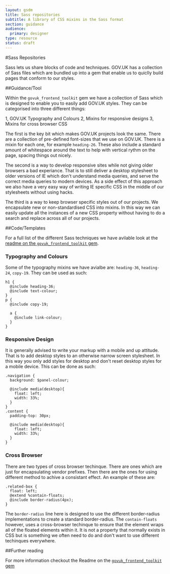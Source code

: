 ```yaml
---
layout: gsdm
title: Sass repositories
subtitle: A library of CSS mixins in the Sass format
section: guidance
audience:
  primary: designer
type: resource
status: draft
---
```

    
#Sass Repositories

Sass lets us share blocks of code and techniques. GOV.UK has a collection of Sass files which are bundled up into a gem that enable us to quiclly build pages that conform to our styles.

##Guidance/Tool

Within the `govuk_frontend_toolkit` gem we have a collection of Sass which is designed to enable you to easily add GOV.UK styles. They can be categorised into three different things:

1, GOV.UK Typography and Colours
2, Mixins for responsive designs
3, Mixins for cross browser CSS

The first is the key bit which makes GOV.UK projects look the same. There are a collection of pre-defined font-sizes that we use on GOV.UK. There is a mixin for each one, for example `heading-26`. These also include a standard amount of whitespace around the text to help with vertical rythm on the page, spacing things out nicely.

The second is a way to develop responsive sites while not giving older browsers a bad experiance. That is to still deliver a desktop stylesheet to older versions of IE which don't understand media queries, and serve the correct media queries to modern devices. As a side effect of this approach we also have a very easy way of writing IE specific CSS in the middle of our stylesheets without using hacks.

The third is a way to keep browser specific styles out of our projects. We encapsulate new or non-standardised CSS into mixins. In this way we can easily update all the instances of a new CSS property without having to do a search and replace across all of our projects.



##Code/Templates

For a full list of the different Sass techniques we have avilable look at the [readme on the `govuk_frontend_toolkit` gem](https://github.com/alphagov/govuk_frontend_toolkit).

### Typography and Colours

Some of the typography mixins we have avialbe are: `heading-36`, `heading-24`, `copy-19`. They can be used as such:

    h1 {
      @include heading-36;
      @include text-colour;
    }
    p {
      @include copy-19;
      
      a {
        @include link-colour;
      }
    }

### Responsive Design

It is generally advised to write your markup with a mobile and up attitude. That is to add desktop styles to an otherwise narrow screen stylesheet. In this way you only add styles for desktop and don't reset desktop styles for a mobile device. This can be done as such:

    .navigation {
      background: $panel-colour;
      
      @include media(desktop){
        float: left;
        width: 33%;
      }
    }
    .content {
      padding-top: 30px;
      
      @include media(desktop){
        float: left;
        width: 33%;
      }
    }
    
### Cross Browser

There are two types of cross browser techinque. There are ones which are just for encapsulating vendor prefixes. Then there are the ones for using different method to achive a consistant effect. An example of these are:

    .related-box {
      float: left;
      @extend %contain-floats;
      @include border-radius(4px);
    }
    
The `border-radius` line here is designed to use the different border-radius implementations to create a standard border-radius. The `contain-floats` however, uses a cross-browser techinque to ensure that the element wraps all of the floated elements within it. It is not a property that normally exists in CSS but is something we often need to do and don't want to use different techinques everywhere.


##Further reading

For more information checkout the Readme on the [`govuk_frontend_toolkit` gem](https://github.com/alphagov/govuk_frontend_toolkit)
